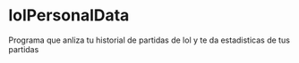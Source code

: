 # lolPersonalData
Programa que anliza tu historial de partidas de lol y te da estadisticas de tus partidas
